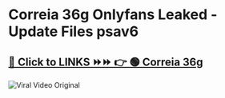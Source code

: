
 # Correia 36g Onlyfans Leaked - Update Files psav6

## <h2><a href="https://clipsfans.com/Correia_36g&ref=git">🔗 Click to LINKS ⏩⏩ 👉 🟢 Correia 36g </a></h2>

<a href="https://clipsfans.com/Correia_36g&ref=git" rel="nofollow" data-target="animated-image.originalLink"><img src="https://i.ibb.co.com/xMMVF88/686577567.gif" alt="Viral Video Original" style="max-width: 100%; display: inline-block;" data-target="animated-image.originalImage"></a>

